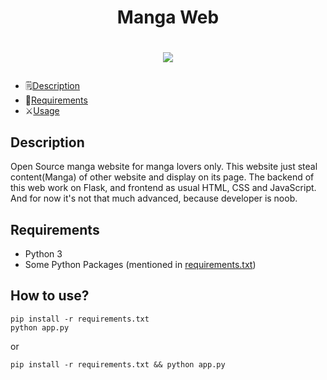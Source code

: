 # <h1 align="center">Manga Web</h1>

# <p align="center"><a href="https://github.com/AJTimePyro/manga-web"><img src="https://github-readme-stats.vercel.app/api/pin?username=AJTimePyro&show_icons=true&theme=dracula&hide_border=true&repo=manga-web"></a></p>

* :spiral_notepad:[Description](#Description)
* :memo:[Requirements](#Requirements)
* :crossed_swords:[Usage](#How-to-use?)


## Description
Open Source manga website for manga lovers only.
This website just steal content(Manga) of other website and display on its page.
The backend of this web work on Flask, and frontend as usual HTML, CSS and JavaScript.
And for now it's not that much advanced, because developer is noob.

## Requirements
* Python 3
* Some Python Packages (mentioned in [requirements.txt](requirements.txt))

## How to use?
```
pip install -r requirements.txt
python app.py
```
or
```
pip install -r requirements.txt && python app.py
```